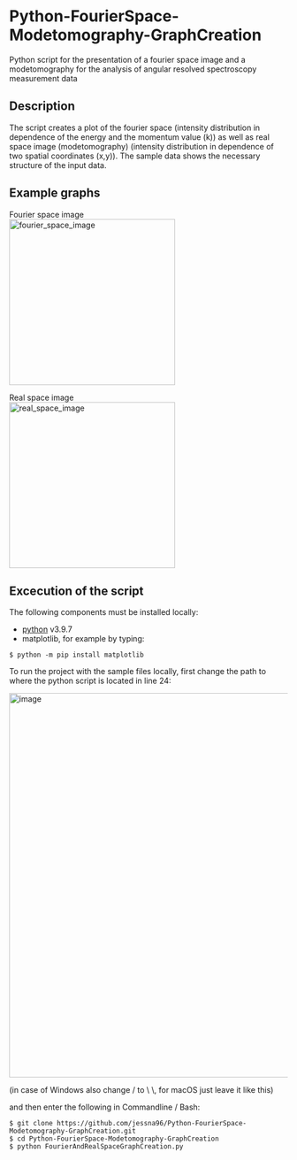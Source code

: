 # Python-FourierSpace-Modetomography-GraphCreation
Python script for the presentation of a fourier space image and a modetomography for the analysis of angular resolved spectroscopy measurement data

## Description
The script creates a plot of the fourier space (intensity distribution in dependence of the energy and the momentum value (k)) as well as
real space image (modetomography) (intensity distribution in dependence of two spatial coordinates (x,y)). 
The sample data shows the necessary structure of the input data. 

## Example graphs

Fourier space image <br/>
<img width="300" alt="fourier_space_image" src="https://user-images.githubusercontent.com/35634254/191931307-9dffe9dd-ff41-4d90-824a-04bd04197b49.png">

Real space image <br/>
<img width="300" alt="real_space_image" src="https://user-images.githubusercontent.com/35634254/191931320-ff75c8eb-6d8b-414c-b89d-5d2bf38d55dd.png">

## Excecution of the script

The following components must be installed locally:

- [python](https://www.python.org/downloads/) v3.9.7
- matplotlib, for example by typing:
```console
$ python -m pip install matplotlib
```

To run the project with the sample files locally, first change the path to where the python script is located in line 24:

<img width="695" alt="image" src="https://user-images.githubusercontent.com/35634254/191933520-dd58a799-f82c-48a6-a2c0-40081050c9fd.png">


(in case of Windows also change / to \\ \\, for macOS just leave it like this)

and then enter the following in Commandline / Bash:

```console
$ git clone https://github.com/jessna96/Python-FourierSpace-Modetomography-GraphCreation.git
$ cd Python-FourierSpace-Modetomography-GraphCreation
$ python FourierAndRealSpaceGraphCreation.py
```

